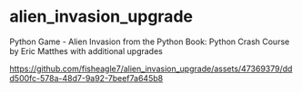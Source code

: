 # alien_invasion_upgrade
Python Game - Alien Invasion from the Python Book: Python Crash Course by Eric Matthes with additional upgrades

https://github.com/fisheagle7/alien_invasion_upgrade/assets/47369379/ddd500fc-578a-48d7-9a92-7beef7a645b8
